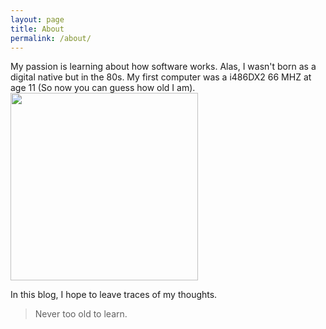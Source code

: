 ```yaml
---
layout: page
title: About
permalink: /about/
---
```


My passion is learning about how software works. Alas, I wasn't born as a digital native but in the 80s. My first computer was a i486DX2 66 MHZ at age 11 (So now you can guess how old I am).  
<img src="https://en.wikipedia.org/wiki/Intel_DX2#/media/File:80486dx2-large.jpg" width=300/>


In this blog, I hope to leave traces of my thoughts. 

> Never too old to learn. 


